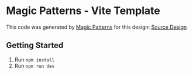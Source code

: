 # Magic Patterns - Vite Template

This code was generated by [Magic Patterns](https://magicpatterns.com) for this design: [Source Design](https://www.magicpatterns.com/c/skwld23ti8hndt44eucdsj)

## Getting Started

1. Run `npm install`
2. Run `npm run dev`
